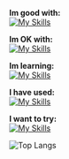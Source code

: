**Im good with:** <br>
[![My Skills](https://skillicons.dev/icons?i=godot,py)](https://github.com/cyteon)

**Im OK with:** <br>
[![My Skills](https://skillicons.dev/icons?i=js,mongodb,react,svelte,linux)](https://github.com/cyteon)

**Im learning:** <br>
[![My Skills](https://skillicons.dev/icons?i=cs,firebase,go,tailwindcss)](https://github.com/cyteon)

**I have used:** <br>
[![My Skills](https://skillicons.dev/icons?i=rust,java)](https://github.com/cyteon)

**I want to try:** <br>
[![My Skills](https://skillicons.dev/icons?i=lua)](https://github.com/cyteon)

![Top Langs](https://cyteon-github-readme-stats.vercel.app/api/top-langs/?username=cyteon&layout=compact&exclude_repo=github-readme-stats,forge-serverlogger&card_width=500$langs_count=8)
